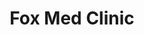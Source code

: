 ---
title: "Fox Med Clinic"
description: "Landing Page for a Medical Clinic using the Content Management System WordPress and the website builder, Elementor. Developed as a freelancer for Horizon Web Solutions for a client in Arkansas."
image: "/img/projects/fox-med.png"
sourceCode: "N/A"
liveDemo: "foxmedclinic.com/"
technologies: ["WordPress", "Elementor", "CSS", "HTML"]
order: 7
---